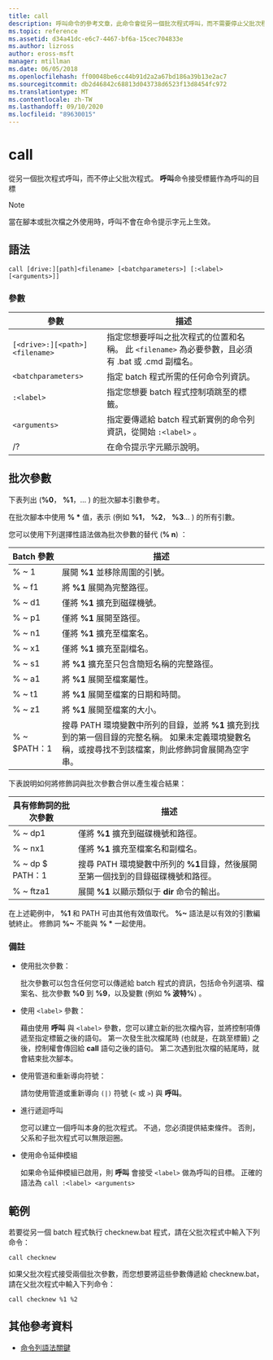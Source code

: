 ```yaml
---
title: call
description: 呼叫命令的參考文章，此命令會從另一個批次程式呼叫，而不需要停止父批次程式。
ms.topic: reference
ms.assetid: d34a41dc-e6c7-4467-bf6a-15cec704833e
ms.author: lizross
author: eross-msft
manager: mtillman
ms.date: 06/05/2018
ms.openlocfilehash: ff00048be6cc44b91d2a2a67bd186a39b13e2ac7
ms.sourcegitcommit: db2d46842c68813d043738d6523f13d8454fc972
ms.translationtype: MT
ms.contentlocale: zh-TW
ms.lasthandoff: 09/10/2020
ms.locfileid: "89630015"
---
```

# <a name="call"></a>call

從另一個批次程式呼叫，而不停止父批次程式。 **呼叫**命令接受標籤作為呼叫的目標

> [!NOTE]
> 當在腳本或批次檔之外使用時，呼叫不會在命令提示字元上生效。

## <a name="syntax"></a>語法

```
call [drive:][path]<filename> [<batchparameters>] [:<label> [<arguments>]]
```

### <a name="parameters"></a>參數

| 參數 | 描述 |
| --------- | ----------- |
| `[<drive>:][<path>]<filename>` | 指定您想要呼叫之批次程式的位置和名稱。 此 `<filename>` 為必要參數，且必須有 .bat 或 .cmd 副檔名。 |
| `<batchparameters>` | 指定 batch 程式所需的任何命令列資訊。 |
| `:<label>` | 指定您想要 batch 程式控制項跳至的標籤。 |
| `<arguments>` | 指定要傳遞給 batch 程式新實例的命令列資訊，從開始 `:<label>` 。|
| /? | 在命令提示字元顯示說明。 |

## <a name="batch-parameters"></a>批次參數

下表列出 (**%0**， **%1**，... ) 的批次腳本引數參考。

在批次腳本中使用 **% &#42;** 值，表示 (例如 **%1**， **%2**， **%3**... ) 的所有引數。

您可以使用下列選擇性語法做為批次參數的替代 (**% n**) ：

| Batch 參數 | 描述 |
| --------------- | ----------- |
| % ~ 1 | 展開 **%1** 並移除周圍的引號。 |
| % ~ f1 | 將 **%1** 展開為完整路徑。 |
| % ~ d1 | 僅將 **%1** 擴充到磁碟機號。 |
| % ~ p1 | 僅將 **%1** 展開至路徑。 |
| % ~ n1 | 僅將 **%1** 擴充至檔案名。 |
| % ~ x1 | 僅將 **%1** 擴充至副檔名。 |
| % ~ s1 | 將 **%1** 擴充至只包含簡短名稱的完整路徑。 |
| % ~ a1 | 將 **%1** 展開至檔案屬性。 |
| % ~ t1 | 將 **%1** 展開至檔案的日期和時間。 |
| % ~ z1 | 將 **%1** 展開至檔案的大小。 |
| % ~ $PATH：1 | 搜尋 PATH 環境變數中所列的目錄，並將 **%1** 擴充到找到的第一個目錄的完整名稱。 如果未定義環境變數名稱，或搜尋找不到該檔案，則此修飾詞會展開為空字串。 |

下表說明如何將修飾詞與批次參數合併以產生複合結果：

| 具有修飾詞的批次參數 | 描述 |
| ----------------------------- | ----------- |
| % ~ dp1 | 僅將 **%1** 擴充到磁碟機號和路徑。 |
| % ~ nx1 | 僅將 **%1** 擴充至檔案名和副檔名。 |
| % ~ dp $ PATH：1 | 搜尋 PATH 環境變數中所列的 **%1**目錄，然後展開至第一個找到的目錄磁碟機號和路徑。 |
| % ~ ftza1 | 展開 **%1** 以顯示類似于 **dir** 命令的輸出。 |

在上述範例中， **%1** 和 PATH 可由其他有效值取代。 **%~** 語法是以有效的引數編號終止。 修飾詞 **%~** 不能與 **% &#42;** 一起使用。

### <a name="remarks"></a>備註

- 使用批次參數：

    批次參數可以包含任何您可以傳遞給 batch 程式的資訊，包括命令列選項、檔案名、批次參數 **%0** 到 **%9**，以及變數 (例如 **% 波特%**) 。

- 使用 `<label>` 參數：

    藉由使用 **呼叫** 與 `<label>` 參數，您可以建立新的批次檔內容，並將控制項傳遞至指定標籤之後的語句。 第一次發生批次檔尾時 (也就是，在跳至標籤) 之後，控制權會傳回給 **call** 語句之後的語句。 第二次遇到批次檔的結尾時，就會結束批次腳本。

- 使用管道和重新導向符號：

    請勿使用管道或重新導向 `(|)` 符號 (`<` 或 `>`) 與 **呼叫**。

- 進行遞迴呼叫

    您可以建立一個呼叫本身的批次程式。 不過，您必須提供結束條件。 否則，父系和子批次程式可以無限迴圈。

- 使用命令延伸模組

    如果命令延伸模組已啟用，則 **呼叫** 會接受 `<label>` 做為呼叫的目標。 正確的語法為 `call :<label> <arguments>`

## <a name="examples"></a>範例

若要從另一個 batch 程式執行 checknew.bat 程式，請在父批次程式中輸入下列命令：

```
call checknew
```

如果父批次程式接受兩個批次參數，而您想要將這些參數傳遞給 checknew.bat，請在父批次程式中輸入下列命令：

```
call checknew %1 %2
```

## <a name="additional-references"></a>其他參考資料

- [命令列語法關鍵](command-line-syntax-key.md)
